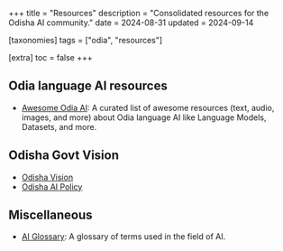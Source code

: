 +++
title = "Resources"
description = "Consolidated resources for the Odisha AI community."
date = 2024-08-31
updated = 2024-09-14

[taxonomies]
tags = ["odia", "resources"]

[extra]
toc = false
+++

## Odia language AI resources
- [Awesome Odia AI](https://github.com/odisha-ml/Awesome-Odia-AI/): A curated list of awesome resources (text, audio, images, and more) about Odia language AI like Language Models, Datasets, and more.

## Odisha Govt Vision
- [Odisha Vision](/pdfs/odisha_vision_document.pdf)
- [Odisha AI Policy](/pdfs/resolution_on_odisha_ai_policy_2025.pdf)

## Miscellaneous
- [AI Glossary](https://glossary.odishaai.org/): A glossary of terms used in the field of AI.
